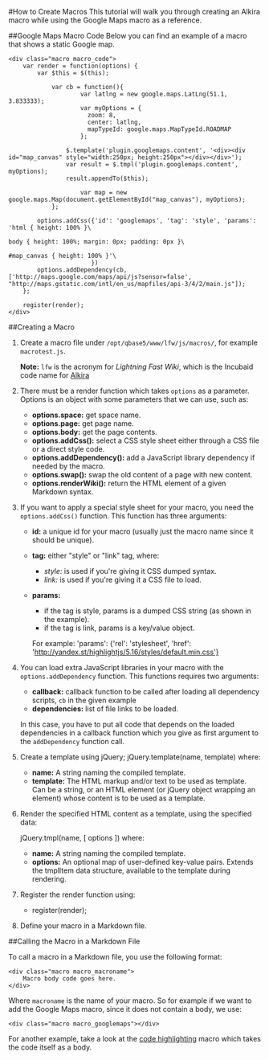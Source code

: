 #How to Create Macros
This tutorial will walk you through creating an Alkira macro while using the Google Maps macro as a reference.


##Google Maps Macro Code
Below you can find an example of a macro that shows a static Google map.


    <div class="macro macro_code">
    	var render = function(options) {
    	    var $this = $(this);
    	
    	        var cb = function(){
    	                var latlng = new google.maps.LatLng(51.1, 3.833333);
    	                var myOptions = {
    	                  zoom: 8,
    	                  center: latlng,
    	                  mapTypeId: google.maps.MapTypeId.ROADMAP
    	                };
    	
    	            $.template('plugin.googlemaps.content', '<div><div id="map_canvas" style="width:250px; height:250px"></div></div>');
    	            var result = $.tmpl('plugin.googlemaps.content', myOptions);
    	            result.appendTo($this);
    	
    	                var map = new google.maps.Map(document.getElementById("map_canvas"), myOptions);
    	        };
    	
    	    options.addCss({'id': 'googlemaps', 'tag': 'style', 'params': 'html { height: 100% }\
    	                                                                   body { height: 100%; margin: 0px; padding: 0px }\
    	                                                                   #map_canvas { height: 100% }'\
    	                   })
    	    options.addDependency(cb, ['http://maps.google.com/maps/api/js?sensor=false', "http://maps.gstatic.com/intl/en_us/mapfiles/api-3/4/2/main.js"]);
    	};
    	
    	register(render);
    </div>

##Creating a Macro

1. Create a macro file under `/opt/qbase5/www/lfw/js/macros/`, for example `macrotest.js`.

    __Note:__ `lfw` is the acronym for _Lightning Fast Wiki_, which is the Incubaid code name for [Alkira](/sampleapp/#/alkiradocs/Home)

2. There must be a render function which takes `options` as a parameter. Options is an object with some parameters that we can use, such as:
    * __options.space:__ get space name.
    * __options.page:__ get page name.
    * __options.body:__ get the page contents.
    * __options.addCss():__ select a CSS style sheet either through a CSS file or a direct style code.
    * __options.addDependency():__ add a JavaScript library dependency if needed by the macro.
    * __options.swap():__ swap the old content of a page with new content.
    * __options.renderWiki():__ return the HTML element of a given Markdown syntax.  
       
3. If you want to apply a special style sheet for your macro, you need the `options.addCss()` function. This function has three arguments:
    * __id:__ a unique id for your macro (usually just the macro name since it should be unique).
    * __tag:__ either "style" or "link" tag, where:

        * *style:* is used if you're giving it CSS dumped syntax.
        * *link:* is used if you're giving it a CSS file to load.  
     
    * __params:__

        * if the tag is style, params is a dumped CSS string (as shown in the example).
        * if the tag is link, params is a key/value object.

        For example: 'params': {'rel': 'stylesheet', 'href': 'http://yandex.st/highlightjs/5.16/styles/default.min.css'}

4. You can load extra JavaScript libraries in your macro with the `options.addDependency` function. This functions requires two arguments:

    * __callback:__  callback function to be called after loading all dependency scripts, `cb` in the given example
    * __dependencies:__ list of file links to be loaded.

    In this case, you have to put all code that depends on the loaded dependencies in a callback function which you give as first argument to the `addDependency` function call.

5. Create a template using jQuery; jQuery.template(name, template) where:

    * __name:__ A string naming the compiled template.
    * __template:__ The HTML markup and/or text to be used as template. Can be a string, or an HTML element (or jQuery object wrapping an element) whose content is to be used as a template.  
        
6. Render the specified HTML content as a template, using the specified data:

    jQuery.tmpl(name, [ options ]) where:

    * __name:__ A string naming the compiled template.
    * __options:__ An optional map of user-defined key-value pairs. Extends the tmplItem data structure, available to the template during rendering.  
      
7. Register the render function using:

    * register(render);

8. Define your macro in a Markdown file.


##Calling the Macro in a Markdown File

To call a macro in a Markdown file, you use the following format:

    <div class="macro macro_macroname">
        Macro body code goes here.
    </div>

Where `macroname` is the name of your macro. So for example if we want to add the Google Maps macro, since it does not contain a body, we use:

    <div class="macro macro_googlemaps"></div>

For another example, take a look at the [code highlighting][] macro which takes the code itself as a body.

  [code highlighting]: /sampleapp/#/alkiradocs/MacroCode
